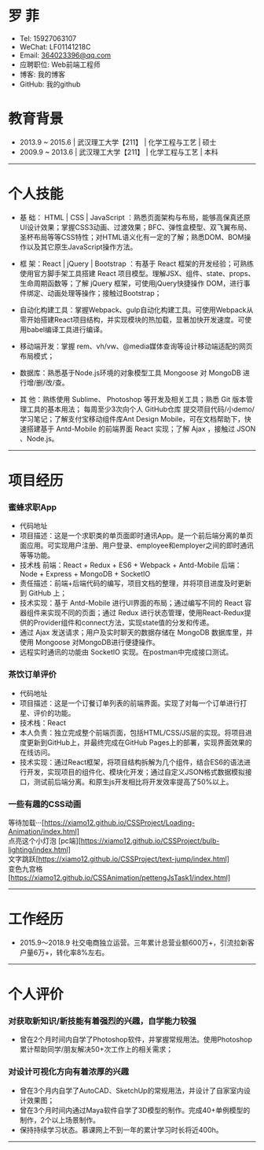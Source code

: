 # 罗  菲

 - Tel: 15927063107	
 - WeChat: LF01141218C
 - Email: 364023396@qq.com			
 - 应聘职位: Web前端工程师 
 - 博客: 我的博客	    		
 - GitHub: 我的github	

# 教育背景

 - 2013.9 ~ 2015.6 | 武汉理工大学【211】 | 化学工程与工艺 | 硕士
 - 2009.9 ~ 2013.6 | 武汉理工大学【211】 | 化学工程与工艺 | 本科
---
# 个人技能

 - 基  础： HTML | CSS | JavaScript ：熟悉页面架构与布局，能够高保真还原UI设计效果；掌握CSS3动画、过渡效果；BFC、弹性盒模型、双飞翼布局、圣杯布局等等CSS特性；对HTML语义化有一定的了解；熟悉DOM、BOM操作以及其它原生JavaScript操作方法。
 
 - 框  架：React | jQuery | Bootstrap ：有基于 React 框架的开发经验；可熟练使用官方脚手架工具搭建 React 项目模型。理解JSX、组件、state、props、生命周期函数等；了解 jQuery 框架，可使用jQuery快捷操作 DOM，进行事件绑定、动画处理等操作；接触过Bootstrap；
 
 - 自动化构建工具：掌握Webpack、gulp自动化构建工具。可使用Webpack从零开始搭建React项目结构，并实现模块的热加载，显著加快开发速度。可使用babel编译工具进行编译。
 
 - 移动端开发：掌握 rem、vh/vw、@media媒体查询等设计移动端适配的网页布局模式；
 - 数据库：熟悉基于Node.js环境的对象模型工具 Mongoose 对 MongoDB 进行增/删/改/查。
 - 其 他：熟练使用 Sublime、 Photoshop 等开发及相关工具；熟悉 Git 版本管理工具的基本用法； 每周至少3次向个人 GitHub仓库 提交项目代码/小demo/学习笔记；了解支付宝移动组件库Ant Design Mobile，可在文档帮助下，快速搭建基于 Antd-Mobile 的前端界面 React 实现；了解 Ajax ，接触过 JSON 、Node.js。
---

# 项目经历 

### 蜜蜂求职App	

 - 代码地址
 - 项目描述：这是一个求职类的单页面即时通讯App。是一个前后端分离的单页面应用。可实现用户注册、用户登录、employee和employer之间的即时通讯等等功能。
 - 技术栈
	前端：React + Redux + ES6 + Webpack + Antd-Mobile
	后端：Node + Express + MongoDB + SocketIO
 - 责任描述：前端+后端代码的编写，项目文档的整理，并将项目进度及时更新到 GitHub 上；
 - 技术实现：基于 Antd-Mobile 进行UI界面的布局；通过编写不同的 React 容器组件来实现不同的页面；通过 Redux 进行状态管理，使用React-Redux提供的Provider组件和connect方法，实现state值的分发和传递。
 - 通过 Ajax 发送请求；用户及实时聊天的数据存储在 MongoDB 数据库里，并使用 Mongoose 对MongoDB进行便捷操作。
 - 远程实时通讯的功能由 SocketIO 实现。在postman中完成接口测试。

### 茶饮订单评价

- 代码地址
- 项目描述：这是一个订餐订单列表的前端界面。实现了对每一个订单进行打星、评价的功能。
- 技术栈：React
- 本人负责：独立完成整个前端页面，包括HTML/CSS/JS层的实现。将项目进度更新到GitHub上，并最终完成在GitHub Pages上的部署，实现界面效果的在线访问。
- 技术实现：通过React框架，将项目结构拆解为几个组件，结合ES6的语法进行开发，实现项目的组件化、模块化开发；通过自定义JSON格式数据模拟接口，测试前后端分离。和原生js开发相比将开发效率提高了50%以上。

### 一些有趣的CSS动画

等待加载···[https://xiamo12.github.io/CSSProject/Loading-Animation/index.html]		
点亮这个小灯泡 [pc端][https://xiamo12.github.io/CSSProject/bulb-lighting/index.html]		
文字跳跃[https://xiamo12.github.io/CSSProject/text-jump/index.html]		
变色九宫格[https://xiamo12.github.io/CSSAnimation/pettengJsTask1/index.html]

---

# 工作经历

 - 2015.9～2018.9    社交电商独立运营。三年累计总营业额600万+，引流拉新客户量6万+，转化率8%左右。
---

# 个人评价

### 对获取新知识/新技能有着强烈的兴趣，自学能力较强

 - 曾在2个月时间内自学了Photoshop软件，并掌握常规用法。使用Photoshop累计帮助同学/朋友解决50+次工作上的相关需求；

### 对设计可视化方向有着浓厚的兴趣

 - 曾在3个月内自学了AutoCAD、SketchUp的常规用法，并设计了自家室内设计效果图；
 - 曾在3个月时间内通过Maya软件自学了3D模型的制作。完成40+单例模型的制作，2个以上场景制作。
 - 保持持续学习状态。慕课网上不到一年的累计学习时长将近400h。
---
